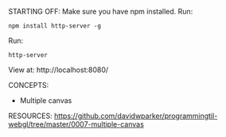 STARTING OFF:
Make sure you have npm installed.
Run:
```
npm install http-server -g
```

Run:
```
http-server
```

View at: http://localhost:8080/

CONCEPTS:
* Multiple canvas

RESOURCES:
https://github.com/davidwparker/programmingtil-webgl/tree/master/0007-multiple-canvas
